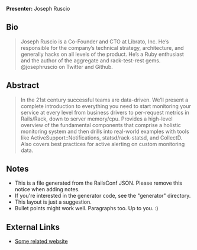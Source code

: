 **Presenter:** Joseph Ruscio

## Bio

> Joseph Ruscio is a Co-Founder and CTO at Librato, Inc. He’s responsible for the company’s technical strategy, architecture, and generally hacks on all levels of the product. He’s a Ruby enthusiast and the author of the aggregate and rack-test-rest gems. @josephruscio on Twitter and Github.

## Abstract

> In the 21st century successful teams are data-driven. We’ll present a complete introduction to everything you need to start monitoring your service at every level from business drivers to per-request metrics in Rails/Rack, down to server memory/cpu. Provides a high-level overview of the fundamental components that comprise a holistic monitoring system and then drills into real-world examples with tools like ActiveSupport::Notifications, statsd/rack-statsd, and CollectD. Also covers best practices for active alerting on custom monitoring data.

## Notes

* This is a file generated from the RailsConf JSON.  Please remove this notice when adding notes.
* If you're interested in the generator code, see the "generator" directory.
* This layout is just a suggestion.
* Bullet points might work well.  Paragraphs too.  Up to you.  :)

## External Links

* [Some related website](http://www.example.com/)
